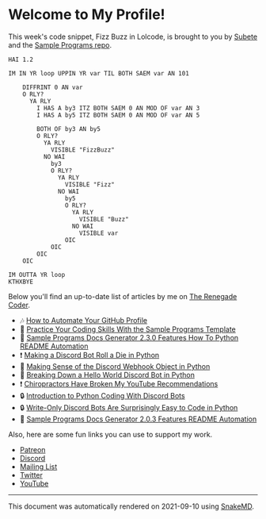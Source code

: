 # Welcome to My Profile!

This week's code snippet, Fizz Buzz in Lolcode, is brought to you by [Subete](https://subete.therenegadecoder.com/en/latest/) and the [Sample Programs repo](https://sample-programs.therenegadecoder.com/).

```Lolcode
HAI 1.2

IM IN YR loop UPPIN YR var TIL BOTH SAEM var AN 101

    DIFFRINT 0 AN var
    O RLY?
      YA RLY
    	I HAS A by3 ITZ BOTH SAEM 0 AN MOD OF var AN 3
    	I HAS A by5 ITZ BOTH SAEM 0 AN MOD OF var AN 5
    	
    	BOTH OF by3 AN by5 
        O RLY?
          YA RLY
            VISIBLE "FizzBuzz"
          NO WAI
        	by3
            O RLY?
              YA RLY
                VISIBLE "Fizz"
              NO WAI
                by5
                O RLY?
                  YA RLY
                    VISIBLE "Buzz"
                  NO WAI
                    VISIBLE var
                OIC
            OIC
        OIC
    OIC
	
IM OUTTA YR loop
KTHXBYE
```

Below you'll find an up-to-date list of articles by me on [The Renegade Coder](https://therenegadecoder.com).

- :notes: [How to Automate Your GitHub Profile](https://therenegadecoder.com/code/how-to-automate-your-github-profile/)
- :seedling: [Practice Your Coding Skills With the Sample Programs Template](https://therenegadecoder.com/meta/practice-your-coding-skills-with-the-sample-programs-template/)
- :fu: [Sample Programs Docs Generator 2.3.0 Features How To Python README Automation](https://therenegadecoder.com/meta/sample-programs-docs-generator-2-3-0-features-how-to-python-readme-automation/)
- :exclamation: [Making a Discord Bot Roll a Die in Python](https://therenegadecoder.com/code/making-a-discord-bot-roll-a-die-in-python/)
- :fu: [Making Sense of the Discord Webhook Object in Python](https://therenegadecoder.com/code/making-sense-of-the-discord-webhook-object-in-python/)
- :milky_way: [Breaking Down a Hello World Discord Bot in Python](https://therenegadecoder.com/code/breaking-down-a-hello-world-discord-bot-in-python/)
- :exclamation: [Chiropractors Have Broken My YouTube Recommendations](https://therenegadecoder.com/blog/chiropractors-have-broken-my-youtube-recommendations/)
- :lock: [Introduction to Python Coding With Discord Bots](https://therenegadecoder.com/code/introduction-to-python-coding-with-discord-bots/)
- :lock: [Write-Only Discord Bots Are Surprisingly Easy to Code in Python](https://therenegadecoder.com/code/write-only-discord-bots-are-surprisingly-easy-to-code-in-python/)
- :tea: [Sample Programs Docs Generator 2.0.3 Features README Automation](https://therenegadecoder.com/meta/sample-programs-docs-generator-2-0-3-features-readme-automation/)

Also, here are some fun links you can use to support my work.

- [Patreon](https://www.patreon.com/TheRenegadeCoder)
- [Discord](https://discord.gg/Jhmtj7Z)
- [Mailing List](https://newsletter.therenegadecoder.com/)
- [Twitter](https://twitter.com/RenegadeCoder94)
- [YouTube](https://www.youtube.com/channel/UCpyoVwOqYRlSAEUPEn7P9hw)

---

This document was automatically rendered on 2021-09-10 using [SnakeMD](https://snakemd.therenegadecoder.com).